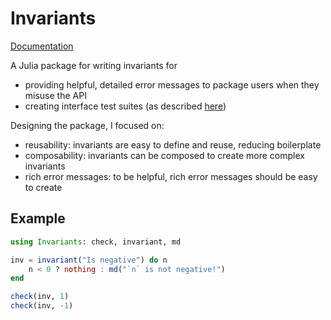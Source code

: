 # Invariants

[Documentation](https://lorenzoh.github.io/Invariants.jl)

A Julia package for writing invariants for

- providing helpful, detailed error messages to package users when they misuse the API
- creating interface test suites (as described [here](https://invenia.github.io/blog/2020/11/06/interfacetesting/))

Designing the package, I focused on:

- reusability: invariants are easy to define and reuse, reducing boilerplate
- composability: invariants can be composed to create more complex invariants
- rich error messages: to be helpful, rich error messages should be easy to create

## Example

```julia
using Invariants: check, invariant, md

inv = invariant("Is negative") do n
    n < 0 ? nothing : md("`n` is not negative!")
end

check(inv, 1)
check(inv, -1)
```


